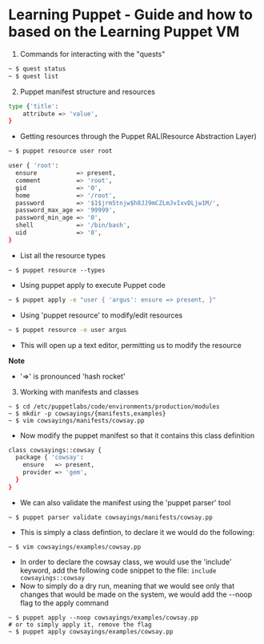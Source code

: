 # Learning Puppet - Guide and how to based on the Learning Puppet VM

1. Commands for interacting with the "quests"

```bash
~ $ quest status
~ $ quest list
```
2. Puppet manifest structure and resources

```bash
type {'title':
    attribute => 'value',
}
```

- Getting resources through the Puppet RAL(Resource Abstraction Layer)

```bash
~ $ puppet resource user root

user { 'root':
  ensure           => present,
  comment          => 'root',
  gid              => '0',
  home             => '/root',
  password         => '$1$jrm5tnjw$h8JJ9mCZLmJvIxvDLjw1M/',
  password_max_age => '99999',
  password_min_age => '0',
  shell            => '/bin/bash',
  uid              => '0',
}

```

- List all the resource types
```
~ $ puppet resource --types
```
- Using puppet apply to execute Puppet code
```bash
~ $ puppet apply -e "user { 'argus': ensure => present, }"
```
- Using 'puppet resource' to modify/edit resources
```bash
~ $ puppet resource -e user argus
```
- This will open up a text editor, permitting us to modify the resource

**Note**
- '=>' is pronounced 'hash rocket'

3. Working with manifests and classes

```
~ $ cd /etc/puppetlabs/code/environments/production/modules
~ $ mkdir -p cowsayings/{manifests,examples}
~ $ vim cowsayings/manifests/cowsay.pp
```

- Now modify the puppet manifest so that it contains this class definition
```bash
class cowsayings::cowsay {
  package { 'cowsay':
    ensure   => present,
    provider => 'gem',
  }
}
```
- We can also validate the manifest using the 'puppet parser' tool
```
~ $ puppet parser validate cowsayings/manifests/cowsay.pp
```
- This is simply a class defintion, to declare it we would do the following:
```
~ $ vim cowsayings/examples/cowsay.pp
```

* In order to declare the cowsay class, we would use the 'include' keyword, add the following code snippet to the file: `include cowsayings::cowsay`
* Now to simply do a dry run, meaning that we would see only that changes that would be made on the system, we would add the --noop flag to the apply command

```
~ $ puppet apply --noop cowsayings/examples/cowsay.pp
# or to simply apply it, remove the flag
~ $ puppet apply cowsayings/examples/cowsay.pp
```

